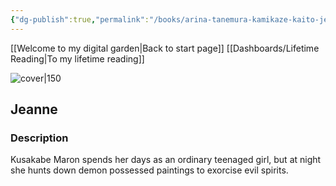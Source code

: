 ```yaml
---
{"dg-publish":true,"permalink":"/books/arina-tanemura-kamikaze-kaito-jeanne-vol-2/","title":"\"Jeanne\"","tags":["Fantasy","manga"]}
---
```


[[Welcome to my digital garden\|Back to start page]]
[[Dashboards/Lifetime Reading\|To my lifetime reading]]

![cover|150](http://books.google.com/books/content?id=es_OPAAACAAJ&printsec=frontcover&img=1&zoom=1&source=gbs_api)

## Jeanne

### Description

Kusakabe Maron spends her days as an ordinary teenaged girl, but at night she hunts down demon possessed paintings to exorcise evil spirits.
```